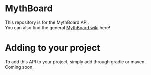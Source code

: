 # MythBoard
This repository is for the MythBoard API.<br>
You can also find the general [MythBoard wiki](./wiki) here!

# Adding to your project
To add this API to your project, simply add through gradle or maven.<br>
Coming soon.